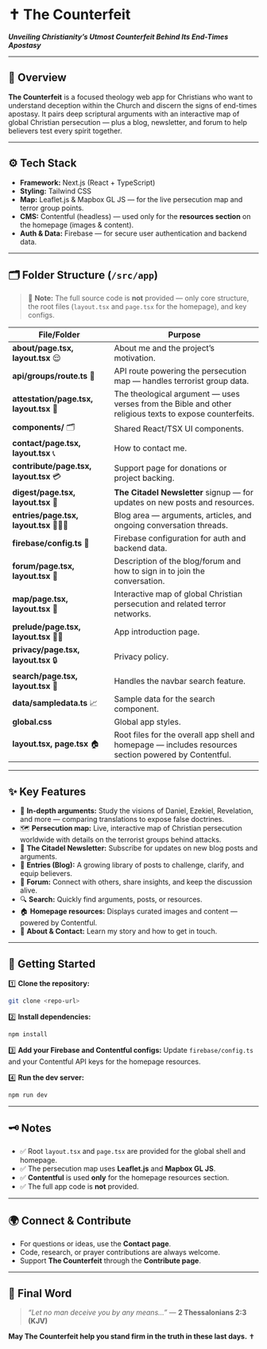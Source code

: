 # ✝️ The Counterfeit

***Unveiling Christianity’s Utmost Counterfeit Behind Its End-Times Apostasy***

---

## 📖 Overview

**The Counterfeit** is a focused theology web app for Christians who want to understand deception within the Church and discern the signs of end-times apostasy. It pairs deep scriptural arguments with an interactive map of global Christian persecution — plus a blog, newsletter, and forum to help believers test every spirit together.

---

## ⚙️ Tech Stack

* **Framework:** Next.js (React + TypeScript)
* **Styling:** Tailwind CSS
* **Map:** Leaflet.js & Mapbox GL JS — for the live persecution map and terror group points.
* **CMS:** Contentful (headless) — used only for the **resources section** on the homepage (images & content).
* **Auth & Data:** Firebase — for secure user authentication and backend data.

---

## 🗂️ Folder Structure (`/src/app`)

> 📌 **Note:** The full source code is **not** provided — only core structure, the root files (`layout.tsx` and `page.tsx` for the homepage), and key configs.

| File/Folder                              | Purpose                                                                                                 |
| ---------------------------------------- | ------------------------------------------------------------------------------------------------------- |
| **about/page.tsx, layout.tsx** 😌        | About me and the project’s motivation.                                                                  |
| **api/groups/route.ts** 📡               | API route powering the persecution map — handles terrorist group data.                                  |
| **attestation/page.tsx, layout.tsx** 📖  | The theological argument — uses verses from the Bible and other religious texts to expose counterfeits. |
| **components/** 🗂️                      | Shared React/TSX UI components.                                                                         |
| **contact/page.tsx, layout.tsx** 📞      | How to contact me.                                                                                      |
| **contribute/page.tsx, layout.tsx** 💳   | Support page for donations or project backing.                                                          |
| **digest/page.tsx, layout.tsx** 📨       | **The Citadel Newsletter** signup — for updates on new posts and resources.                             |
| **entries/page.tsx, layout.tsx** 👩🏾‍💻 | Blog area — arguments, articles, and ongoing conversation threads.                                      |
| **firebase/config.ts** 📀                | Firebase configuration for auth and backend data.                                                       |
| **forum/page.tsx, layout.tsx** 🌉        | Description of the blog/forum and how to sign in to join the conversation.                              |
| **map/page.tsx, layout.tsx** 🗾          | Interactive map of global Christian persecution and related terror networks.                            |
| **prelude/page.tsx, layout.tsx** 👋🏾    | App introduction page.                                                                                  |
| **privacy/page.tsx, layout.tsx** 🔒      | Privacy policy.                                                                                         |
| **search/page.tsx, layout.tsx** 🔎       | Handles the navbar search feature.                                                                      |
| **data/sampledata.ts** 📈                | Sample data for the search component.                                                                   |
| **global.css**                           | Global app styles.                                                                                      |
| **layout.tsx, page.tsx** 🏠              | Root files for the overall app shell and homepage — includes resources section powered by Contentful.   |

---

## ✨ Key Features

* 📜 **In-depth arguments:** Study the visions of Daniel, Ezekiel, Revelation, and more — comparing translations to expose false doctrines.
* 🗺️ **Persecution map:** Live, interactive map of Christian persecution worldwide with details on the terrorist groups behind attacks.
* 📨 **The Citadel Newsletter:** Subscribe for updates on new blog posts and arguments.
* 📝 **Entries (Blog):** A growing library of posts to challenge, clarify, and equip believers.
* 🌉 **Forum:** Connect with others, share insights, and keep the discussion alive.
* 🔍 **Search:** Quickly find arguments, posts, or resources.
* 🏠 **Homepage resources:** Displays curated images and content — powered by Contentful.
* 👤 **About & Contact:** Learn my story and how to get in touch.

---

## 🚀 Getting Started

1️⃣ **Clone the repository:**

```bash
git clone <repo-url>
```

2️⃣ **Install dependencies:**

```bash
npm install
```

3️⃣ **Add your Firebase and Contentful configs:**
Update `firebase/config.ts` and your Contentful API keys for the homepage resources.

4️⃣ **Run the dev server:**

```bash
npm run dev
```

---

## 🗝️ Notes

* ✅ Root `layout.tsx` and `page.tsx` are provided for the global shell and homepage.
* ✅ The persecution map uses **Leaflet.js** and **Mapbox GL JS**.
* ✅ **Contentful** is used **only** for the homepage resources section.
* ✅ The full app code is **not** provided.

---

## 🌍 Connect & Contribute

* For questions or ideas, use the **Contact page**.
* Code, research, or prayer contributions are always welcome.
* Support **The Counterfeit** through the **Contribute page**.

---

## 📜 Final Word

> *“Let no man deceive you by any means…”* — **2 Thessalonians 2:3 (KJV)**

**May The Counterfeit help you stand firm in the truth in these last days.** ✝️
